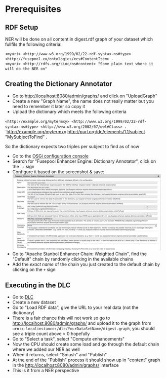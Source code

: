 


# Prerequisites

## RDF Setup

NER will be done on all content in digest.rdf graph of your dataset which fullfils the following criteria:

    <myuri> <http://www.w3.org/1999/02/22-rdf-syntax-ns#type> <http://fusepool.eu/ontologies/ecs#ContentItem> .
    <myuri> <http://rdfs.org/sioc/ns#content> "Some plain text where it will do the NER on"

## Creating the Dictionary Annotator

* Go to [http://localhost:8080/admin/graphs/](http://localhost:8080/admin/graphs/) and click on "UploadGraph"
* Create a new "Graph Name", the name does not really matter but you need to remember it later so copy it
* Upload the dictionary which meets the following criteria

`<http://example.org/mytermxy> <http://www.w3.org/1999/02/22-rdf-syntax-ns#type> <http://www.w3.org/2002/07/owl#Class> .`
`<http://example.org/mytermxy> <http://purl.org/dc/elements/1.1/subject> "MySubjectToFind" . 

So the dictionary expects two triples per subject to find as of now

* Go to the [OSGi configuration console](http://localhost:8080/system/console/configMgr)
* Search for "Fusepool Enhancer Engine: Dictionary Annotator", click on the `+ sign
* Configure it based on the screenshot & save: ![NER](gfx/NER-config.png)
* Go to "Apache Stanbol Enhancer Chain: Weighted Chain", find the "Default" chain by randomly clicking in the available chains
* Add the *exact name* of the chain you just created to the default chain by clicking on the `+` sign


## Executing in the DLC

* Go to [DLC](http://localhost:8080/sourcing/)
* Create a new dataset
* Go to "Load RDF data", give the URL to your real data (not the dictionary)
* There is a fair chance this will not work so go to [http://localhost:8080/admin/graphs/](http://localhost:8080/admin/graphs/) and upload it to the graph from `urn:x-localinstance:/dlc/YourDataSetName/digest.graph`, you should see a triple count above > 0 hopefully
* Go to "Select a task", select "Compute enhancements"
* Now the CPU should create some load and go through the default chain where we added our NER as well
* When it returns, select "Smush" and "Publish"
* At the end of the "Publish" process it should show up in "content" graph in the [http://localhost:8080/admin/graphs/](http://localhost:8080/admin/graphs/) interface
* This is it from a NER perspective